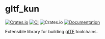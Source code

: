 # gltf_kun

[![Crates.io](https://img.shields.io/crates/v/gltf_kun.svg)](https://crates.io/crates/gltf_kun)
[![CI](https://github.com/unavi-xyz/gltf_kun/actions/workflows/ci.yml/badge.svg)](https://github.com/unavi-xyz/gltf_kun/actions/workflows/ci.yml)
![Crates.io](https://img.shields.io/crates/l/gltf_kun)
[![Documentation](https://docs.rs/gltf_kun/badge.svg)](https://docs.rs/gltf_kun)

Extensible library for building [glTF](https://github.com/KhronosGroup/glTF) toolchains.
